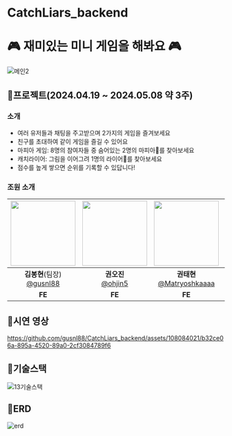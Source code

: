 # CatchLiars_backend
# 🎮 재미있는 미니 게임을 해봐요 🎮
![메인2](https://github.com/gusnl88/CatchLiars_backend/assets/108084021/24588bfc-a91b-4f41-b5f7-4feb1fdb4253)


## 📌프로젝트(2024.04.19 ~ 2024.05.08 약 3주)
### 소개
- 여러 유저들과 채팅을 주고받으며 2가지의 게임을 즐겨보세요
- 친구를 초대하여 같이 게임을 즐길 수 있어요
- 마피아 게임: 8명의 참여자들 중 숨어있는 2명의 마피아👻를 찾아보세요
- 캐치라이어: 그림을 이어그려 1명의 라이어👻를 찾아보세요
- 점수를 높게 쌓으면 순위를 기록할 수 있답니다!

### 조원 소개
|<img src="https://avatars.githubusercontent.com/u/119268116?v=4" width="150" height="150"/>|<img src="https://avatars.githubusercontent.com/u/116572564?v=4" width="150" height="150"/>|<img src="https://avatars.githubusercontent.com/u/154948725?v=5" width="150" height="150"/>|<img src="https://avatars.githubusercontent.com/u/108084021?v=4" width="150" height="150"/>|<img src="https://avatars.githubusercontent.com/u/133863745?v=4" width="150" height="150"/>
|:-:|:-:|:-:|:-:|:-:|
|**김봉현**(팀장)<br/>[@gusnl88](https://github.com/gusnl88)|**권오진**<br/>[@ohjin5](https://github.com/ohjin5)|**권태현**<br/>[@Matryoshkaaaa](https://github.com/Matryoshkaaaa)|**김화영**<br/>[@dotoritoring](https://github.com/dotoritoring)|**문민아**<br/>[@MoonMinah](https://github.com/MoonMinah)
|**FE**|**FE**|**FE**|**BE**|**BE**|

## 📌시연 영상
https://github.com/gusnl88/CatchLiars_backend/assets/108084021/b32ce06a-895a-4520-89a0-2cf3084789f6




## 📌기술스택
![13기술스택](https://github.com/gusnl88/CatchLiars_backend/assets/108084021/5492dc47-fd23-402c-becf-75db875ae3d0)


## 📌ERD
![erd](https://github.com/gusnl88/CatchLiars_backend/assets/108084021/2a7da73f-cec8-4296-8b24-a4651f8a5472)

